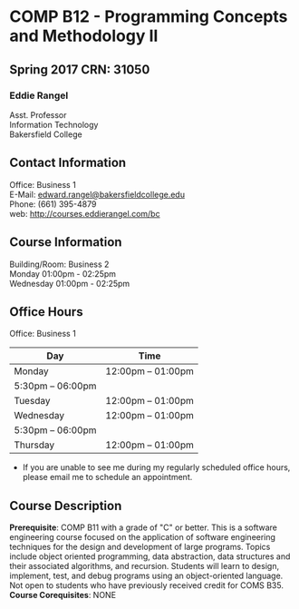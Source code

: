 # COMP B12 - Programming Concepts and Methodology II
## Spring 2017 CRN: 31050

### Eddie Rangel
Asst. Professor  
Information Technology  
Bakersfield College  

## Contact Information
Office: Business 1  
E-Mail: edward.rangel@bakersfieldcollege.edu  
Phone: (661) 395-4879   
web: http://courses.eddierangel.com/bc  

## Course Information
Building/Room: Business 2   
Monday 01:00pm - 02:25pm  
Wednesday 01:00pm - 02:25pm  


## Office Hours
Office: Business 1

Day | Time
------------ | -------------
Monday | 12:00pm – 01:00pm
  | 5:30pm – 06:00pm
Tuesday | 12:00pm – 01:00pm
Wednesday | 12:00pm – 01:00pm
  | 5:30pm – 06:00pm
Thursday | 12:00pm – 01:00pm
* If you are unable to see me during my regularly scheduled office hours, please email me to schedule an appointment.

## Course Description
**Prerequisite**: COMP B11 with a grade of "C" or better. 
This is a software engineering course focused on the application of software engineering techniques for the design and development 
of large programs. Topics include object oriented programming, data abstraction, data structures 
and their associated algorithms, and recursion. Students will learn to design, implement, test, 
and debug programs using an object-oriented language. Not open to students who have previously 
received credit for COMS B35.
**Course Corequisites**: NONE
